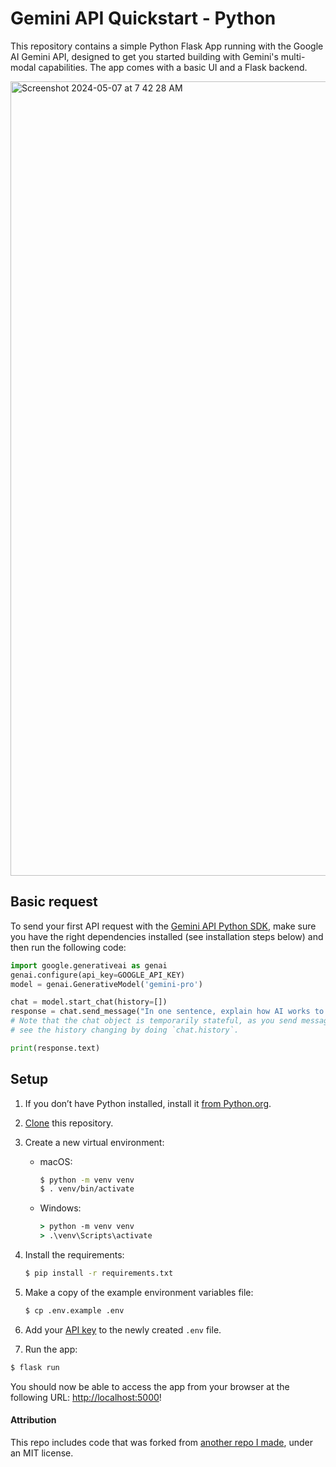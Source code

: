 # Gemini API Quickstart - Python

This repository contains a simple Python Flask App running with the Google AI Gemini API, designed to get you started building with Gemini's multi-modal capabilities. The app comes with a basic UI and a Flask backend.

<img width="1271" alt="Screenshot 2024-05-07 at 7 42 28 AM" src="https://github.com/logankilpatrick/gemini-api-quickstart/assets/35577566/156ae3e0-cffa-47a3-8a71-1bded78c4632">

## Basic request

To send your first API request with the [Gemini API Python SDK](https://github.com/google-gemini/generative-ai-python), make sure you have the right dependencies installed (see installation steps below) and then run the following code:

```python
import google.generativeai as genai
genai.configure(api_key=GOOGLE_API_KEY)
model = genai.GenerativeModel('gemini-pro')

chat = model.start_chat(history=[])
response = chat.send_message("In one sentence, explain how AI works to a child.")
# Note that the chat object is temporarily stateful, as you send messages and get responses, you can 
# see the history changing by doing `chat.history`.

print(response.text)
```

## Setup

1. If you don’t have Python installed, install it [from Python.org](https://www.python.org/downloads/).

2. [Clone](https://docs.github.com/en/repositories/creating-and-managing-repositories/cloning-a-repository) this repository.

3. Create a new virtual environment:

   - macOS:

     ```bash
     $ python -m venv venv
     $ . venv/bin/activate
     ```

   - Windows:
     ```cmd
     > python -m venv venv
     > .\venv\Scripts\activate
     ```

4. Install the requirements:

   ```bash
   $ pip install -r requirements.txt
   ```

5. Make a copy of the example environment variables file:

   ```bash
   $ cp .env.example .env
   ```

6. Add your [API key](https://ai.google.dev/gemini-api/docs/api-key) to the newly created `.env` file.

7. Run the app:

```bash
$ flask run
```

You should now be able to access the app from your browser at the following URL: [http://localhost:5000](http://localhost:5000)!

#### Attribution

This repo includes code that was forked from [another repo I made](https://github.com/openai/openai-quickstart-python), under an MIT license.
